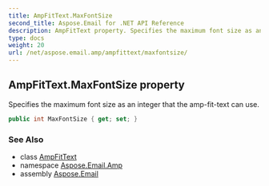 ```yaml
---
title: AmpFitText.MaxFontSize
second_title: Aspose.Email for .NET API Reference
description: AmpFitText property. Specifies the maximum font size as an integer that the ampfittext can use
type: docs
weight: 20
url: /net/aspose.email.amp/ampfittext/maxfontsize/
---
```

## AmpFitText.MaxFontSize property

Specifies the maximum font size as an integer that the amp-fit-text can use.

```csharp
public int MaxFontSize { get; set; }
```

### See Also

* class [AmpFitText](../)
* namespace [Aspose.Email.Amp](../../ampfittext/)
* assembly [Aspose.Email](../../../)


